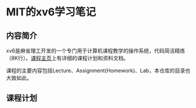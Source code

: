 # MIT的xv6学习笔记

## 内容简介
xv6是麻省理工开发的一个专门用于计算机课程教学的操作系统，代码简洁精炼（8K行）。[课程主页](https://pdos.csail.mit.edu/6.828/2014/index.html)上有详细的课程计划和资料文档。

课程的主要内容包括Lecture、Assignment(Homework)、Lab，本仓库的目录也大致如此。

## 课程计划


